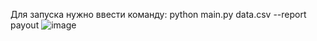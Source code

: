 Для запуска нужно ввести команду:
python main.py data.csv --report payout
![image](https://github.com/user-attachments/assets/010890a5-e42c-44d6-bbb6-03fcd882ffe6)
